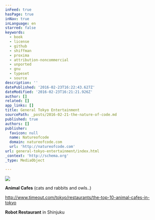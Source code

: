 ```yaml
---
inFeed: true
hasPage: true
inNav: true
inLanguage: en
starred: false
keywords:
  - book
  - license
  - github
  - shiffman
  - proxima
  - attribution-noncommercial
  - unported
  - gnu
  - typeset
  - source
description: ''
datePublished: '2016-02-23T16:22:43.627Z'
dateModified: '2016-02-23T16:21:21.926Z'
author: []
related: []
app_links: []
title: General Tokyo Entertainment
sourcePath: _posts/2016-02-21-the-nature-of-code.md
published: true
authors: []
publisher:
  favicon: null
  name: Natureofcode
  domain: natureofcode.com
  url: 'http://natureofcode.com'
url: general-tokyo-entertainment/index.html
_context: 'http://schema.org'
_type: MediaObject

---
```

![](https://the-grid-user-content.s3-us-west-2.amazonaws.com/b88746b7-3bd8-43cb-96ea-6a20269705cb.jpg)

**Animal Cafes** (cats and rabbits and owls..)

http://www.timeout.com/tokyo/restaurants/the-top-10-animal-cafes-in-tokyo

**Robot Restaurant** in Shinjuku